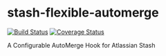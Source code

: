 stash-flexible-automerge
========================

[![Build Status](https://travis-ci.org/sgillespie/stash-flexible-automerge.svg)](https://travis-ci.org/sgillespie/stash-flexible-automerge)
[![Coverage Status](https://img.shields.io/coveralls/sgillespie/stash-flexible-automerge.svg)](https://coveralls.io/r/sgillespie/stash-flexible-automerge?branch=master)

A Configurable AutoMerge Hook for Atlassian Stash

